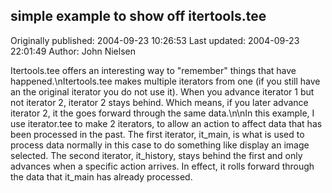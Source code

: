 ## simple example to show off  itertools.tee 
Originally published: 2004-09-23 10:26:53 
Last updated: 2004-09-23 22:01:49 
Author: John Nielsen 
 
Itertools.tee offers an interesting way to "remember" things that have happened.\nItertools.tee makes multiple iterators from one (if you still have an the original iterator you do not use it). When you advance iterator 1 but not iterator 2, iterator 2 stays behind. Which means, if you later advance iterator 2, it the goes forward through the same data.\n\nIn this example, I use iterator.tee to make 2 iterators, to allow an action to affect data that has been processed in the past. The first iterator, it_main, is what is used to process data normally in this case to do something like display an image selected. The second iterator, it_history, stays behind the first and only advances when a specific action arrives. In effect, it rolls forward through the data that it_main has already processed.